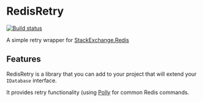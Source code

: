 # RedisRetry
[![Build status](https://ci.appveyor.com/api/projects/status/bkemtm1mb0muvc1o/branch/master?svg=true)](https://ci.appveyor.com/project/Cint/redisretry)

A simple retry wrapper for [StackExchange.Redis](https://github.com/StackExchange/StackExchange.Redis)

## Features

RedisRetry is a library that you can add to your project that will extend your `IDatabase` interface.

It provides retry functionality (using [Polly](https://github.com/App-vNext/Polly]) for common Redis commands.
